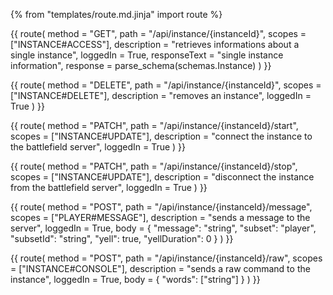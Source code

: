 {% from "templates/route.md.jinja" import route %}

{{ route(
  method = "GET",
  path = "/api/instance/{instanceId}",
  scopes = ["INSTANCE#ACCESS"],
  description = "retrieves informations about a single instance",
  loggedIn = True,
  responseText = "single instance information",
  response = parse_schema(schemas.Instance)
) }}

{{ route(
  method = "DELETE",
  path = "/api/instance/{instanceId}",
  scopes = ["INSTANCE#DELETE"],
  description = "removes an instance",
  loggedIn = True
) }}

{{ route(
  method = "PATCH",
  path = "/api/instance/{instanceId}/start",
  scopes = ["INSTANCE#UPDATE"],
  description = "connect the instance to the battlefield server",
  loggedIn = True
) }}

{{ route(
  method = "PATCH",
  path = "/api/instance/{instanceId}/stop",
  scopes = ["INSTANCE#UPDATE"],
  description = "disconnect the instance from the battlefield server",
  loggedIn = True
) }}

{{ route(
  method = "POST",
  path = "/api/instance/{instanceId}/message",
  scopes = ["PLAYER#MESSAGE"],
  description = "sends a message to the server",
  loggedIn = True,
  body = {
    "message": "string",
    "subset": "player",
    "subsetId": "string",
    "yell": true,
    "yellDuration": 0
  }
) }}

{{ route(
  method = "POST",
  path = "/api/instance/{instanceId}/raw",
  scopes = ["INSTANCE#CONSOLE"],
  description = "sends a raw command to the instance",
  loggedIn = True,
  body = {
    "words": ["string"]
  }
) }}
